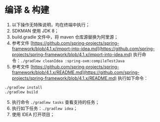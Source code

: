 # 编译 & 构建
1. 以下操作无特殊说明，均在终端中执行；
2. SDKMAN 使用 JDK 8；
2. build.gradle 文件中，将 maven 仓库源替换为阿里源；
3. 参考文件 [https://github.com/spring-projects/spring-framework/blob/4.1.x/import-into-idea.md](https://github.com/spring-projects/spring-framework/blob/4.1.x/import-into-idea.md)
执行命令：`./gradlew cleanIdea :spring-oxm:compileTestJava`
4. 参考文件 [https://github.com/spring-projects/spring-framework/blob/4.1.x/README.md](https://github.com/spring-projects/spring-framework/blob/4.1.x/README.md)
执行如下命令：
```bash
./gradlew install
./gradlew build
```
5. 执行命令 `./gradlew tasks` 查看支持的任务；
6. 执行如下任务：`./gradlew idea`；
7. 使用 IDEA 打开项目；